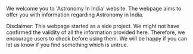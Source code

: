 We welcome you to 'Astronomy In India' website. The webpage aims to offer you with information regarding Astronomy in India.

Disclaimer: This webpage started as a side project. We might not have confirmed the validity of all the information provided here. Therefore, we encourage users to check before using them. We will be happy if you can let us know if you find something which is untrue.
